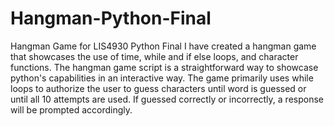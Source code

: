 # Hangman-Python-Final
Hangman Game for LIS4930 Python Final
I have created a hangman game that showcases the use of time, while and if else loops, and character functions. The hangman game script is a straightforward way to showcase python's capabilities in an interactive way. The game primarily uses while loops to authorize the user to guess characters until word is guessed or until all 10 attempts are used. If guessed correctly or incorrectly, a response will be prompted accordingly.
